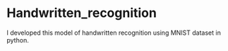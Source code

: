 # Handwritten_recognition
I developed this model of handwritten recognition using MNIST dataset in python.
